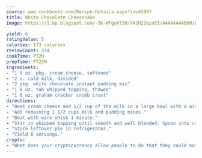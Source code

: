 ```yaml
---
source: www.cookbooks.com/Recipe-Details.aspx?id=45907
title: White Chocolate Cheesecake
image: https://1.bp.blogspot.com/-5K-WfguHlZ0/YA2H2Zqia5I/AAAAAAAABhM/Bdgu68p4aG0Q6jWdy3eGaUXSKw5p3sdxwCLcBGAsYHQ/s324/7.png

yield: 6
ratingValue: 5
calories: 173 calories
reviewCount: 334
cookTime: PT2H
prepTime: PT22M
ingredients:
- "1 8 oz. pkg. cream cheese, softened"
- "2 c. cold milk, divided"
- "2 pkg. white chocolate instant pudding mix"
- "1 8 oz. tub whipped topping, thawed"
- "1 6 oz. graham cracker crumb crust"
directions:
- "Beat cream cheese and 1/2 cup of the milk in a large bowl with a wire whisk until smooth."
- "Add remaining 1 1/2 cups milk and pudding mixes."
- "Beat with wire whisk 1 minute."
- "Stir in whipped topping until smooth and well blended. Spoon into crust. Refrigerate 4 hours or until set."
- "Store leftover pie in refrigerator."
- "Yield 8 servings."
crypto:
- "What does your cryptocurrency allow people to do that they could not do otherwise, and how does it help them do existing tasks more quickly or cheaply?"
---
```

